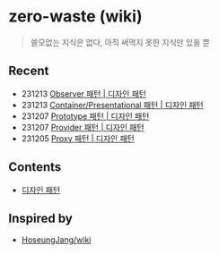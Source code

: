 # zero-waste (wiki)

> 쓸모없는 지식은 없다, 아직 써먹지 못한 지식만 있을 뿐

## Recent

- 231213 [Observer 패턴 | 디자인 패턴](./design-pattern/observer-pattern.md)
- 231213 [Container/Presentational 패턴 | 디자인 패턴](./design-pattern/container-presentational-pattern.md)
- 231207 [Prototype 패턴 | 디자인 패턴](./design-pattern/prototype-pattern.md)
- 231207 [Provider 패턴 | 디자인 패턴](./design-pattern/provider-pattern.md)
- 231205 [Proxy 패턴 | 디자인 패턴](./design-pattern/proxy-pattern.md)

## Contents

- [디자인 패턴](./design-pattern/index.md)

## Inspired by

- [HoseungJang/wiki](https://github.com/HoseungJang/wiki)
